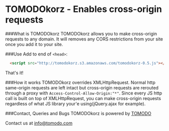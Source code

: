 TOMODOkorz - Enables cross-origin requests
==

###What is TOMODOkorz
TOMODOkorz allows you to make cross-origin requests to any domain. It will removes any CORS restrictions from your site once you add it to your site.

###Use
Add to end of ```<head>```:
```html
  <script src="http://tomodokorz.s3.amazonaws.com/tomodokorz-0.5.js"></script>
```

That's it!

###How it works
TOMODOkorz overrides XMLHttpRequest. Normal http same-origin requests are left intact but cross-origin requests are rerouted through a proxy with ```Access-Control-Allow-Origin:"*"```.
Since every JS http call is built on top of XMLHttpRequest, you can make cross-origin requests regardless of what JS library your'e using(jQuery.ajax for example).

###Contact, Queries and Bugs
TOMODOkorz is powered by [TOMODO](http://tomodo.com)

Contact us at info@tomodo.com

